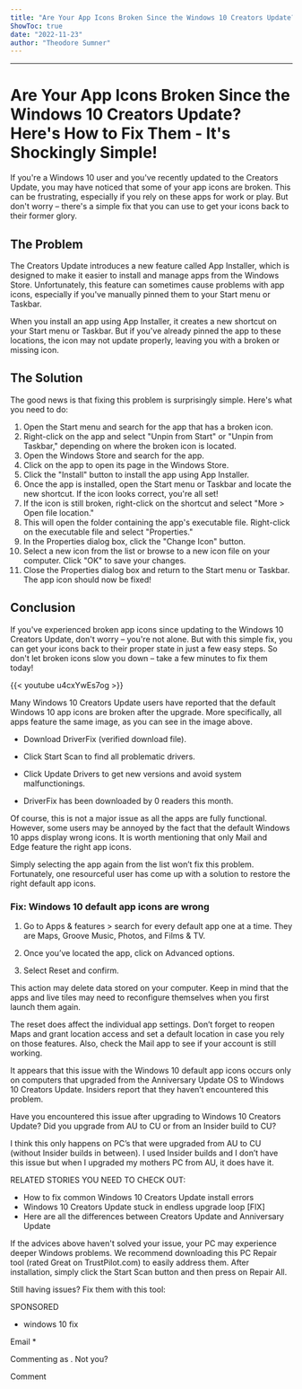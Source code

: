 ```yaml
---
title: "Are Your App Icons Broken Since the Windows 10 Creators Update? Here's How to Fix Them - It's Shockingly Simple!"
ShowToc: true 
date: "2022-11-23"
author: "Theodore Sumner"
---
```

*****
# Are Your App Icons Broken Since the Windows 10 Creators Update? Here's How to Fix Them - It's Shockingly Simple!

If you're a Windows 10 user and you've recently updated to the Creators Update, you may have noticed that some of your app icons are broken. This can be frustrating, especially if you rely on these apps for work or play. But don't worry – there's a simple fix that you can use to get your icons back to their former glory.

## The Problem

The Creators Update introduces a new feature called App Installer, which is designed to make it easier to install and manage apps from the Windows Store. Unfortunately, this feature can sometimes cause problems with app icons, especially if you've manually pinned them to your Start menu or Taskbar.

When you install an app using App Installer, it creates a new shortcut on your Start menu or Taskbar. But if you've already pinned the app to these locations, the icon may not update properly, leaving you with a broken or missing icon.

## The Solution

The good news is that fixing this problem is surprisingly simple. Here's what you need to do:

1. Open the Start menu and search for the app that has a broken icon.
2. Right-click on the app and select "Unpin from Start" or "Unpin from Taskbar," depending on where the broken icon is located.
3. Open the Windows Store and search for the app.
4. Click on the app to open its page in the Windows Store.
5. Click the "Install" button to install the app using App Installer.
6. Once the app is installed, open the Start menu or Taskbar and locate the new shortcut. If the icon looks correct, you're all set!
7. If the icon is still broken, right-click on the shortcut and select "More > Open file location."
8. This will open the folder containing the app's executable file. Right-click on the executable file and select "Properties."
9. In the Properties dialog box, click the "Change Icon" button.
10. Select a new icon from the list or browse to a new icon file on your computer. Click "OK" to save your changes.
11. Close the Properties dialog box and return to the Start menu or Taskbar. The app icon should now be fixed!

## Conclusion

If you've experienced broken app icons since updating to the Windows 10 Creators Update, don't worry – you're not alone. But with this simple fix, you can get your icons back to their proper state in just a few easy steps. So don't let broken icons slow you down – take a few minutes to fix them today!

{{< youtube u4cxYwEs7og >}} 



Many Windows 10 Creators Update users have reported that the default Windows 10 app icons are broken after the upgrade. More specifically, all apps feature the same image, as you can see in the image above.
 
 
 
- Download DriverFix (verified download file).
 - Click Start Scan to find all problematic drivers.
 - Click Update Drivers to get new versions and avoid system malfunctionings.

 
- DriverFix has been downloaded by 0 readers this month.

 
Of course, this is not a major issue as all the apps are fully functional. However, some users may be annoyed by the fact that the default Windows 10 apps display wrong icons. It is worth mentioning that only Mail and Edge feature the right app icons.
 
Simply selecting the app again from the list won’t fix this problem. Fortunately, one resourceful user has come up with a solution to restore the right default app icons.
 
### Fix: Windows 10 default app icons are wrong
 
1. Go to Apps & features > search for every default app one at a time. They are Maps, Groove Music, Photos, and Films & TV.
 
2. Once you’ve located the app, click on Advanced options.
 

 
3. Select Reset and confirm.
 
This action may delete data stored on your computer. Keep in mind that the apps and live tiles may need to reconfigure themselves when you first launch them again.
 
The reset does affect the individual app settings. Don’t forget to reopen Maps and grant location access and set a default location in case you rely on those features. Also, check the Mail app to see if your account is still working.
 
It appears that this issue with the Windows 10 default app icons occurs only on computers that upgraded from the Anniversary Update OS to Windows 10 Creators Update. Insiders report that they haven’t encountered this problem.
 
Have you encountered this issue after upgrading to Windows 10 Creators Update? Did you upgrade from AU to CU or from an Insider build to CU?
 
I think this only happens on PC’s that were upgraded from AU to CU (without Insider builds in between). I used Insider builds and I don’t have this issue but when I upgraded my mothers PC from AU, it does have it.
 
RELATED STORIES YOU NEED TO CHECK OUT:
 
- How to fix common Windows 10 Creators Update install errors
 - Windows 10 Creators Update stuck in endless upgrade loop [FIX]
 - Here are all the differences between Creators Update and Anniversary Update

 
If the advices above haven't solved your issue, your PC may experience deeper Windows problems. We recommend downloading this PC Repair tool (rated Great on TrustPilot.com) to easily address them. After installation, simply click the Start Scan button and then press on Repair All.
 
Still having issues? Fix them with this tool:
 
SPONSORED
 
- windows 10 fix

 
Email * 
 

Commenting as .
Not you?

 
Comment 





